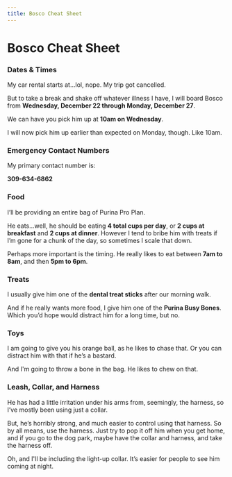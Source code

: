 ```yaml
---
title: Bosco Cheat Sheet
---
```


# Bosco Cheat Sheet

### Dates & Times

My car rental starts at…lol, nope. My trip got cancelled.

But to take a break and shake off whatever illness I have, I will board Bosco from **Wednesday, December 22 through Monday, December 27**. 

We can have you pick him up at **10am on Wednesday**.

I will now pick him up earlier than expected on Monday, though. Like 10am.

### Emergency Contact Numbers

My primary contact number is:

**309-634-6862**

### Food

I’ll be providing an entire bag of Purina Pro Plan.

He eats…well, he should be eating **4 total cups per day**, or **2 cups at breakfast** and **2 cups at dinner**. However I tend to bribe him with treats if I’m gone for a chunk of the day, so sometimes I scale that down.

Perhaps more important is the timing. He really likes to eat between **7am to 8am**, and then **5pm to 6pm**.

### Treats

I usually give him one of the **dental treat sticks** after our morning walk.

And if he really wants more food, I give him one of the **Purina Busy Bones**. Which you’d hope would distract him for a long time, but no.

### Toys

I am going to give you his orange ball, as he likes to chase that. Or you can distract him with that if he’s a bastard.

And I'm going to throw a bone in the bag. He likes to chew on that.

### Leash, Collar, and Harness

He has had a little irritation under his arms from, seemingly, the harness, so I’ve mostly been using just a collar.

But, he’s horribly strong, and much easier to control using that harness. So by all means, use the harness. Just try to pop it off him when you get home, and if you go to the dog park, maybe have the collar and harness, and take the harness off.

Oh, and I'll be including the light-up collar. It’s easier for people to see him coming at night.